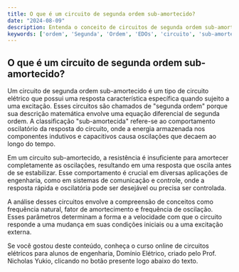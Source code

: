 ```yaml
---
title: O que é um circuito de segunda ordem sub-amortecido?
date: "2024-08-09"
description: Entenda o conceito de circuitos de segunda ordem sub-amortecidos e sua importância em engenharia elétrica.
keywords: ['ordem', 'Segunda', 'Ordem', 'EDOs', 'circuito', 'sub-amortecida', 'continuidade']
---
```


## O que é um circuito de segunda ordem sub-amortecido?

Um circuito de segunda ordem sub-amortecido é um tipo de circuito elétrico que possui uma resposta característica específica quando sujeito a uma excitação. Esses circuitos são chamados de "segunda ordem" porque sua descrição matemática envolve uma equação diferencial de segunda ordem. A classificação "sub-amortecida" refere-se ao comportamento oscilatório da resposta do circuito, onde a energia armazenada nos componentes indutivos e capacitivos causa oscilações que decaem ao longo do tempo.

Em um circuito sub-amortecido, a resistência é insuficiente para amortecer completamente as oscilações, resultando em uma resposta que oscila antes de se estabilizar. Esse comportamento é crucial em diversas aplicações de engenharia, como em sistemas de comunicação e controle, onde a resposta rápida e oscilatória pode ser desejável ou precisa ser controlada.

A análise desses circuitos envolve a compreensão de conceitos como frequência natural, fator de amortecimento e frequência de oscilação. Esses parâmetros determinam a forma e a velocidade com que o circuito responde a uma mudança em suas condições iniciais ou a uma excitação externa.

Se você gostou deste conteúdo, conheça o curso online de circuitos elétricos para alunos de engenharia, Domínio Elétrico, criado pelo Prof. Nicholas Yukio, clicando no botão presente logo abaixo do texto.